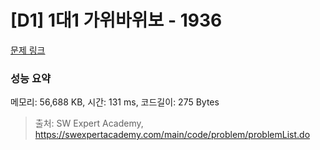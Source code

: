 # [D1] 1대1 가위바위보 - 1936 

[문제 링크](https://swexpertacademy.com/main/code/problem/problemDetail.do?contestProbId=AV5PjKXKALcDFAUq) 

### 성능 요약

메모리: 56,688 KB, 시간: 131 ms, 코드길이: 275 Bytes



> 출처: SW Expert Academy, https://swexpertacademy.com/main/code/problem/problemList.do